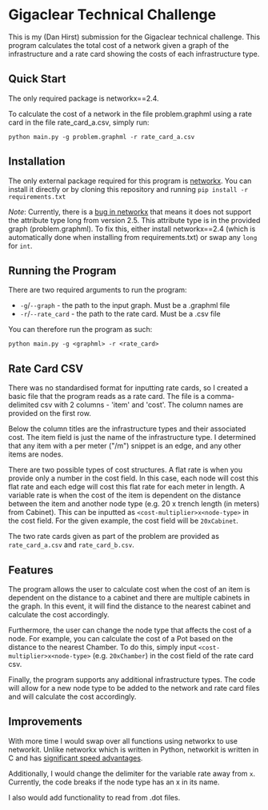 # Gigaclear Technical Challenge

This is my (Dan Hirst) submission for the Gigaclear technical challenge. This program calculates the total cost of a network given a graph of the infrastructure and a rate card showing the costs of each infrastructure type.

## Quick Start

The only required package is networkx==2.4.


To calculate the cost of a network in the file problem.graphml using a rate card in the file rate_card_a.csv, simply run:

```python main.py -g problem.graphml -r rate_card_a.csv```

## Installation

The only external package required for this program is [networkx](https://pypi.org/project/networkx/#history). You can install it directly or by cloning this repository and running 
```pip install -r requirements.txt```

*Note*: Currently, there is a [bug in networkx](https://github.com/networkx/networkx/issues/4188) that means it does not support the attribute type long from version 2.5. This attribute type is in the provided graph (problem.graphml). To fix this, either install networkx==2.4 (which is automatically done when installing from requirements.txt) or swap any `long` for `int`.

## Running the Program

There are two required arguments to run the program:
* `-g`/`--graph` - the path to the input graph. Must be a .graphml file
* `-r`/`--rate_card` - the path to the rate card. Must be a .csv file

You can therefore run the program as such:

```python main.py -g <graphml> -r <rate_card>```

## Rate Card CSV

There was no standardised format for inputting rate cards, so I created a basic file that the program reads as a rate card. The file is a comma-delimited csv with 2 columns - 'item' and 'cost'. The column names are provided on the first row. 

Below the column titles are the infrastructure types and their associated cost. The item field is just the name of the infrastructure type. I determined that any item with a per meter ("/m") snippet is an edge, and any other items are nodes. 

There are two possible types of cost structures. A flat rate is when you provide only a number in the cost field. In this case, each node will cost this flat rate and each edge will cost this flat rate for each meter in length. 
A variable rate is when the cost of the item is dependent on the distance between the item and another node type (e.g. 20 x trench length (in meters) from Cabinet). This can be inputted as `<cost-multiplier>x<node-type>` in the cost field. For the given example, the cost field will be `20xCabinet`. 

The two rate cards given as part of the problem are provided as `rate_card_a.csv` and `rate_card_b.csv`.

## Features

The program allows the user to calculate cost when  the cost of an item is dependent on the distance to a cabinet and there are multiple cabinets in the graph. In this event, it will find the distance to the nearest cabinet and calculate the cost accordingly.

Furthermore, the user can change the node type that affects the cost of a node. For example, you can calculate the cost of a Pot based on the distance to the nearest Chamber. To do this, simply input `<cost-multiplier>x<node-type>` (e.g. `20xChamber`) in the cost field of the rate card csv.

Finally, the program supports any additional infrastructure types. The code will allow for a new node type to be added to the network and rate card files and will calculate the cost accordingly.

## Improvements

With more time I would swap over all functions using networkx to use networkit. Unlike networkx which is written in Python, networkit is written in C and has [significant speed advantages](https://www.timlrx.com/blog/benchmark-of-popular-graph-network-packages).

Additionally, I would change the delimiter for the variable rate away from `x`. Currently, the code breaks if the node type has an x in its name.

I also would add functionality to read from .dot files. 

